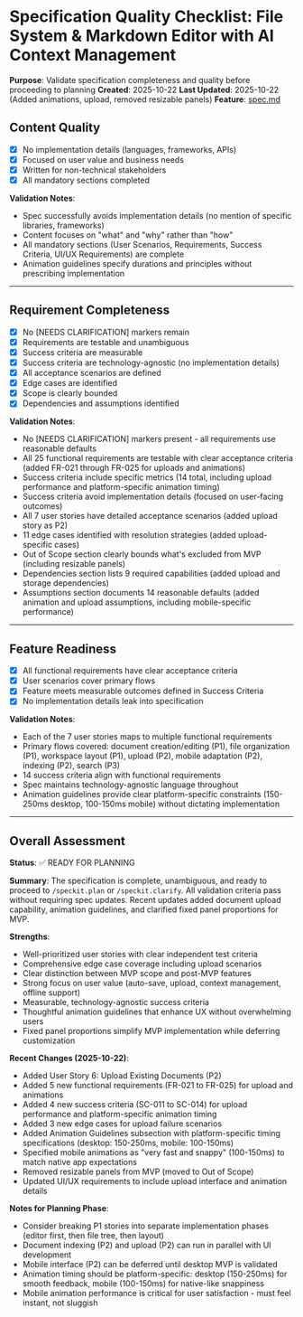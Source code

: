 # Specification Quality Checklist: File System & Markdown Editor with AI Context Management

**Purpose**: Validate specification completeness and quality before proceeding to planning
**Created**: 2025-10-22
**Last Updated**: 2025-10-22 (Added animations, upload, removed resizable panels)
**Feature**: [spec.md](../spec.md)

## Content Quality

- [x] No implementation details (languages, frameworks, APIs)
- [x] Focused on user value and business needs
- [x] Written for non-technical stakeholders
- [x] All mandatory sections completed

**Validation Notes**:
- Spec successfully avoids implementation details (no mention of specific libraries, frameworks)
- Content focuses on "what" and "why" rather than "how"
- All mandatory sections (User Scenarios, Requirements, Success Criteria, UI/UX Requirements) are complete
- Animation guidelines specify durations and principles without prescribing implementation

---

## Requirement Completeness

- [x] No [NEEDS CLARIFICATION] markers remain
- [x] Requirements are testable and unambiguous
- [x] Success criteria are measurable
- [x] Success criteria are technology-agnostic (no implementation details)
- [x] All acceptance scenarios are defined
- [x] Edge cases are identified
- [x] Scope is clearly bounded
- [x] Dependencies and assumptions identified

**Validation Notes**:
- No [NEEDS CLARIFICATION] markers present - all requirements use reasonable defaults
- All 25 functional requirements are testable with clear acceptance criteria (added FR-021 through FR-025 for uploads and animations)
- Success criteria include specific metrics (14 total, including upload performance and platform-specific animation timing)
- Success criteria avoid implementation details (focused on user-facing outcomes)
- All 7 user stories have detailed acceptance scenarios (added upload story as P2)
- 11 edge cases identified with resolution strategies (added upload-specific cases)
- Out of Scope section clearly bounds what's excluded from MVP (including resizable panels)
- Dependencies section lists 9 required capabilities (added upload and storage dependencies)
- Assumptions section documents 14 reasonable defaults (added animation and upload assumptions, including mobile-specific performance)

---

## Feature Readiness

- [x] All functional requirements have clear acceptance criteria
- [x] User scenarios cover primary flows
- [x] Feature meets measurable outcomes defined in Success Criteria
- [x] No implementation details leak into specification

**Validation Notes**:
- Each of the 7 user stories maps to multiple functional requirements
- Primary flows covered: document creation/editing (P1), file organization (P1), workspace layout (P1), upload (P2), mobile adaptation (P2), indexing (P2), search (P3)
- 14 success criteria align with functional requirements
- Spec maintains technology-agnostic language throughout
- Animation guidelines provide clear platform-specific constraints (150-250ms desktop, 100-150ms mobile) without dictating implementation

---

## Overall Assessment

**Status**: ✅ READY FOR PLANNING

**Summary**: The specification is complete, unambiguous, and ready to proceed to `/speckit.plan` or `/speckit.clarify`. All validation criteria pass without requiring spec updates. Recent updates added document upload capability, animation guidelines, and clarified fixed panel proportions for MVP.

**Strengths**:
- Well-prioritized user stories with clear independent test criteria
- Comprehensive edge case coverage including upload scenarios
- Clear distinction between MVP scope and post-MVP features
- Strong focus on user value (auto-save, upload, context management, offline support)
- Measurable, technology-agnostic success criteria
- Thoughtful animation guidelines that enhance UX without overwhelming users
- Fixed panel proportions simplify MVP implementation while deferring customization

**Recent Changes (2025-10-22)**:
- Added User Story 6: Upload Existing Documents (P2)
- Added 5 new functional requirements (FR-021 to FR-025) for upload and animations
- Added 4 new success criteria (SC-011 to SC-014) for upload performance and platform-specific animation timing
- Added 3 new edge cases for upload failure scenarios
- Added Animation Guidelines subsection with platform-specific timing specifications (desktop: 150-250ms, mobile: 100-150ms)
- Specified mobile animations as "very fast and snappy" (100-150ms) to match native app expectations
- Removed resizable panels from MVP (moved to Out of Scope)
- Updated UI/UX requirements to include upload interface and animation details

**Notes for Planning Phase**:
- Consider breaking P1 stories into separate implementation phases (editor first, then file tree, then layout)
- Document indexing (P2) and upload (P2) can run in parallel with UI development
- Mobile interface (P2) can be deferred until desktop MVP is validated
- Animation timing should be platform-specific: desktop (150-250ms) for smooth feedback, mobile (100-150ms) for native-like snappiness
- Mobile animation performance is critical for user satisfaction - must feel instant, not sluggish
